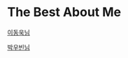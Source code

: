 # The Best About Me

[이동욱님](https://jojoldu.github.io/)

[박우빈님](https://www.notion.so/wbluke/c47951185f404835a982ef97041e59fd)